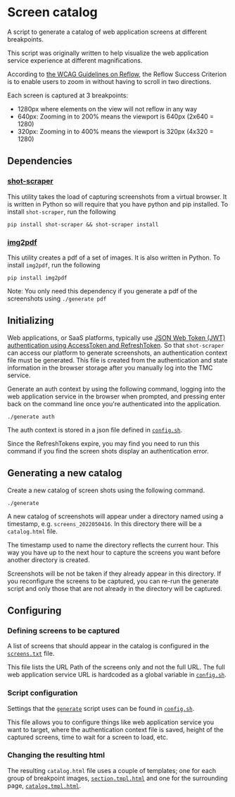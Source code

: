 # Screen catalog
A script to generate a catalog of web application screens at different breakpoints.

This script was originally written to help visualize the web application service experience at different magnifications.

According to [the WCAG Guidelines on Reflow](https://www.w3.org/WAI/WCAG21/Understanding/reflow.html), the Reflow Success Criterion is to enable users to zoom in without having to scroll in two directions.

Each screen is captured at 3 breakpoints:
* 1280px where elements on the view will not reflow in any way
* 640px: Zooming in to 200% means the viewport is 640px (2x640 = 1280)
* 320px: Zooming in to 400% means the viewport is 320px (4x320 = 1280)

## Dependencies

### [shot-scraper](https://github.com/simonw/shot-scraper)
This utility takes the load of capturing screenshots from a virtual browser. It is written in Python so will require that you have python and pip installed.
To install `shot-scraper`, run the following

`pip install shot-scraper && shot-scraper install`

### [img2pdf](https://gitlab.mister-muffin.de/josch/img2pdf#usage)
This utility creates a pdf of a set of images. It is also written in Python.
To install `img2pdf`, run the following

`pip install img2pdf`

Note: You only need this dependency if you generate a pdf of the screenshots using `./generate pdf`

## Initializing
Web applications, or SaaS platforms, typically use [JSON Web Token (JWT) authentication using AccessToken and RefreshToken](https://afteracademy.com/blog/implement-json-web-token-jwt-authentication-using-access-token-and-refresh-token). So that `shot-scraper` can access our platform to generate screenshots, an authentication context file must be generated. This file is created from the authentication and state information in the browser storage after you manually log into the TMC service.

Generate an auth context by using the following command, logging into the web application service in the browser when prompted, and pressing enter back on the command line once you're authenticated into the application.

`./generate auth`

The auth context is stored in a json file defined in [`config.sh`](config.sh).

Since the RefreshTokens expire, you may find you need to run this command if you find the screen shots display an authentication error.

## Generating a new catalog

Create a new catalog of screen shots using the following command.

`./generate`

A new catalog of screenshots will appear under a directory named using a timestamp, e.g. `screens_2022050416`. In this directory there will be a `catalog.html` file.

The timestamp used to name the directory reflects the current hour. This way you have up to the next hour to capture the screens you want before another directory is created.

Screenshots will be not be taken if they already appear in this directory. If you reconfigure the screens to be captured, you can re-run the generate script and only those that are not already in the directory will be captured.

## Configuring

### Defining screens to be captured
A list of screens that should appear in the catalog is configured in the [`screens.txt`](screens.txt) file.

This file lists the URL Path of the screens only and not the full URL. The full web application service URL is hardcoded as a global variable in [`config.sh`](config.sh).

### Script configuration
Settings that the [`generate`](generate) script uses can be found in [`config.sh`](config.sh).

This file allows you to configure things like web application service you want to target, where the authentication context file is saved, height of the captured screens, time to wait for a screen to load, etc.

### Changing the resulting html
The resulting `catalog.html` file uses a couple of templates; one for each group of breakpoint images, [`section.tmpl.html`](assets/section.tmpl.html) and one for the surrounding page, [`catalog.tmpl.html`](assets/catalog.tmpl.html). 